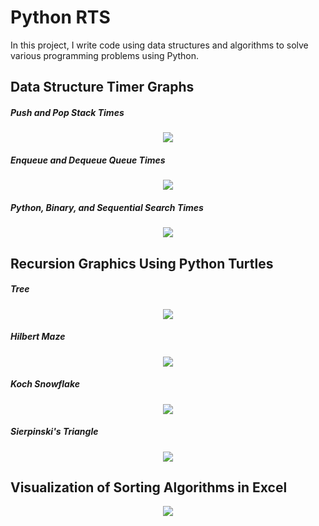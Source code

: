 # Python RTS
In this project, I write code using data structures and algorithms to solve various programming problems using Python.

## Data Structure Timer Graphs

##### Push and Pop Stack Times
<p align="center">
	<img src="supplemental/Stacks.PNG"></img>
</p>

##### Enqueue and Dequeue Queue Times

<p align="center">
	<img src="supplemental/Queues.PNG"></img>
</p>

##### Python, Binary, and Sequential Search Times

<p align="center">
	<img src="supplemental/Searches.PNG"></img>
</p>

## Recursion Graphics Using Python Turtles

##### Tree

<p align="center">
	<img src="supplemental/Tree.PNG"></img>
</p>

##### Hilbert Maze

<p align="center">
	<img src="supplemental/Hilbert.PNG"></img>
</p>

##### Koch Snowflake

<p align="center">
	<img src="supplemental/Snowflake.PNG"></img>
</p>

##### Sierpinski's Triangle

<p align="center">
	<img src="supplemental/Sierpinski.PNG"></img>
</p>

## Visualization of Sorting Algorithms in Excel

<p align="center">
	<img src="supplemental/Sorting.png"></img>
</p>
